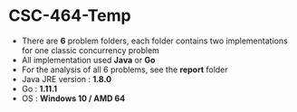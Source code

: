 # CSC-464-Temp
- There are **6** problem folders, each folder contains two implementations for one classic concurrency problem
- All implementation used **Java** or **Go**
- For the analysis of all 6 problems, see the **report** folder
- Java JRE version : **1.8.0**
- Go : **1.11.1**
- OS : **Windows 10 / AMD 64**
